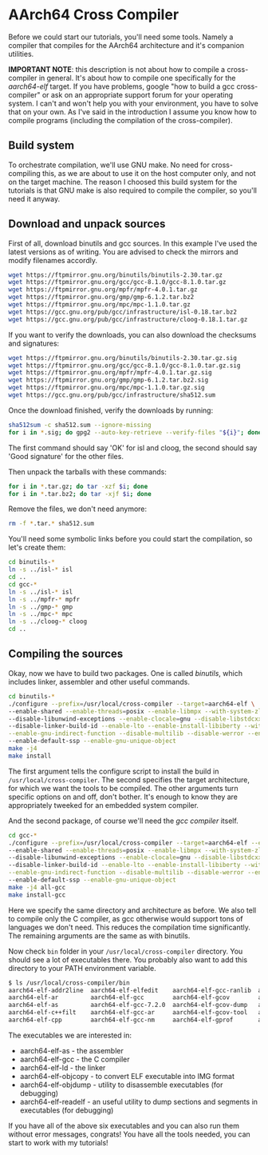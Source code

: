 AArch64 Cross Compiler
======================

Before we could start our tutorials, you'll need some tools. Namely a compiler that compiles for the AArch64
architecture and it's companion utilities.

**IMPORTANT NOTE**: this description is not about how to compile a cross-compiler in general. It's about how to
compile one specifically for the *aarch64-elf* target. If you have problems, google "how to build a gcc cross-compiler"
or ask on an appropriate support forum for your operating system. I can't and won't help you with your environment,
you have to solve that on your own. As I've said in the introduction I assume you know how to compile programs
(including the compilation of the cross-compiler).

Build system
------------

To orchestrate compilation, we'll use GNU make. No need for cross-compiling this, as we are about to use it on the
host computer only, and not on the target machine. The reason I choosed this build system for the tutorials is that
GNU make is also required to compile the compiler, so you'll need it anyway.

Download and unpack sources
---------------------------

First of all, download binutils and gcc sources. In this example I've used the latest versions as of writing.
You are advised to check the mirrors and modify filenames accordly.

```sh
wget https://ftpmirror.gnu.org/binutils/binutils-2.30.tar.gz
wget https://ftpmirror.gnu.org/gcc/gcc-8.1.0/gcc-8.1.0.tar.gz
wget https://ftpmirror.gnu.org/mpfr/mpfr-4.0.1.tar.gz
wget https://ftpmirror.gnu.org/gmp/gmp-6.1.2.tar.bz2
wget https://ftpmirror.gnu.org/mpc/mpc-1.1.0.tar.gz
wget https://gcc.gnu.org/pub/gcc/infrastructure/isl-0.18.tar.bz2
wget https://gcc.gnu.org/pub/gcc/infrastructure/cloog-0.18.1.tar.gz
```

If you want to verify the downloads, you can also download the checksums and signatures:

```sh
wget https://ftpmirror.gnu.org/binutils/binutils-2.30.tar.gz.sig
wget https://ftpmirror.gnu.org/gcc/gcc-8.1.0/gcc-8.1.0.tar.gz.sig
wget https://ftpmirror.gnu.org/mpfr/mpfr-4.0.1.tar.gz.sig
wget https://ftpmirror.gnu.org/gmp/gmp-6.1.2.tar.bz2.sig
wget https://ftpmirror.gnu.org/mpc/mpc-1.1.0.tar.gz.sig
wget https://gcc.gnu.org/pub/gcc/infrastructure/sha512.sum
```

Once the download finished, verify the downloads by running:

```sh
sha512sum -c sha512.sum --ignore-missing
for i in *.sig; do gpg2 --auto-key-retrieve --verify-files "${i}"; done
```

The first command should say 'OK' for isl and cloog, the second should say 'Good signature' for the
other files.

Then unpack the tarballs with these commands:

```sh
for i in *.tar.gz; do tar -xzf $i; done
for i in *.tar.bz2; do tar -xjf $i; done
```

Remove the files, we don't need anymore:

```sh
rm -f *.tar.* sha512.sum
```

You'll need some symbolic links before you could start the compilation, so let's create them:

```sh
cd binutils-*
ln -s ../isl-* isl
cd ..
cd gcc-*
ln -s ../isl-* isl
ln -s ../mpfr-* mpfr
ln -s ../gmp-* gmp
ln -s ../mpc-* mpc
ln -s ../cloog-* cloog
cd ..
```

Compiling the sources
---------------------

Okay, now we have to build two packages. One is called *binutils*, which includes linker, assembler and other
useful commands.

```sh
cd binutils-*
./configure --prefix=/usr/local/cross-compiler --target=aarch64-elf \
--enable-shared --enable-threads=posix --enable-libmpx --with-system-zlib --with-isl --enable-__cxa_atexit \
--disable-libunwind-exceptions --enable-clocale=gnu --disable-libstdcxx-pch --disable-libssp --enable-plugin \
--disable-linker-build-id --enable-lto --enable-install-libiberty --with-linker-hash-style=gnu --with-gnu-ld\
--enable-gnu-indirect-function --disable-multilib --disable-werror --enable-checking=release --enable-default-pie \
--enable-default-ssp --enable-gnu-unique-object
make -j4
make install
```

The first argument tells the configure script to install the build in `/usr/local/cross-compiler`. The second
specifies the target architecture, for which we want the tools to be compiled. The other arguments turn specific
options on and off, don't bother. It's enough to know they are appropriately tweeked for an embedded system compiler.

And the second package, of course we'll need the *gcc compiler* itself.

```sh
cd gcc-*
./configure --prefix=/usr/local/cross-compiler --target=aarch64-elf --enable-languages=c \
--enable-shared --enable-threads=posix --enable-libmpx --with-system-zlib --with-isl --enable-__cxa_atexit \
--disable-libunwind-exceptions --enable-clocale=gnu --disable-libstdcxx-pch --disable-libssp --enable-plugin \
--disable-linker-build-id --enable-lto --enable-install-libiberty --with-linker-hash-style=gnu --with-gnu-ld\
--enable-gnu-indirect-function --disable-multilib --disable-werror --enable-checking=release --enable-default-pie \
--enable-default-ssp --enable-gnu-unique-object
make -j4 all-gcc
make install-gcc
```

Here we specify the same directory and architecture as before. We also tell to compile only the C compiler, as gcc
otherwise would support tons of languages we don't need. This reduces the compilation time significantly. The remaining
arguments are the same as with binutils.

Now check `bin` folder in your `/usr/local/cross-compiler` directory. You should see a lot of executables there. You
probably also want to add this directory to your PATH environment variable.

```sh
$ ls /usr/local/cross-compiler/bin
aarch64-elf-addr2line  aarch64-elf-elfedit    aarch64-elf-gcc-ranlib  aarch64-elf-ld       aarch64-elf-ranlib
aarch64-elf-ar         aarch64-elf-gcc        aarch64-elf-gcov        aarch64-elf-ld.bfd   aarch64-elf-readelf
aarch64-elf-as         aarch64-elf-gcc-7.2.0  aarch64-elf-gcov-dump   aarch64-elf-nm       aarch64-elf-size
aarch64-elf-c++filt    aarch64-elf-gcc-ar     aarch64-elf-gcov-tool   aarch64-elf-objcopy  aarch64-elf-strings
aarch64-elf-cpp        aarch64-elf-gcc-nm     aarch64-elf-gprof       aarch64-elf-objdump  aarch64-elf-strip
```

The executables we are interested in:
 - aarch64-elf-as - the assembler
 - aarch64-elf-gcc - the C compiler
 - aarch64-elf-ld - the linker
 - aarch64-elf-objcopy - to convert ELF executable into IMG format
 - aarch64-elf-objdump - utility to disassemble executables (for debugging)
 - aarch64-elf-readelf - an useful utility to dump sections and segments in executables (for debugging)

If you have all of the above six executables and you can also run them without error messages, congrats!
You have all the tools needed, you can start to work with my tutorials!
